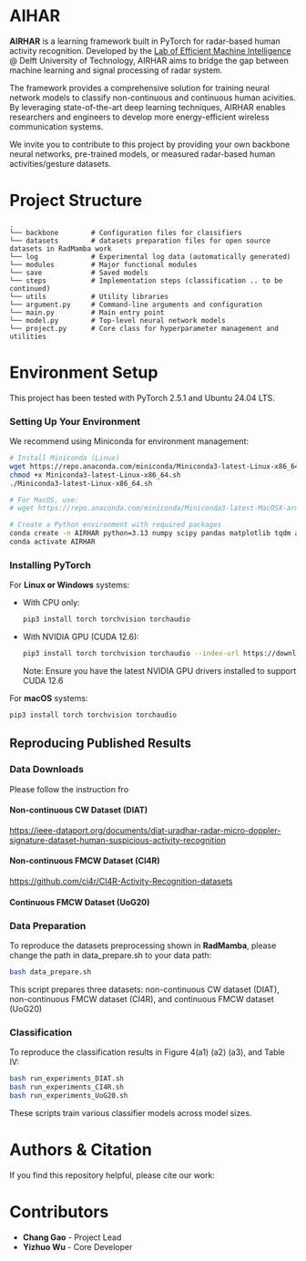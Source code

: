 # AIHAR
**AIRHAR** is a learning framework built in PyTorch for radar-based human activity recognition. Developed by the [Lab of Efficient Machine Intelligence](https://www.tudemi.com) @ Delft University of Technology, AIRHAR aims to bridge the gap between machine learning and signal processing of radar system.

The framework provides a comprehensive solution for training neural network models to classify non-continuous and continuous human acivities. By leveraging state-of-the-art deep learning techniques, AIRHAR enables researchers and engineers to develop more energy-efficient wireless communication systems.

We invite you to contribute to this project by providing your own backbone neural networks, pre-trained models, or measured radar-based human activities/gesture datasets.

# Project Structure
```
.
└── backbone        # Configuration files for classifiers
└── datasets        # datasets preparation files for open source datasets in RadMamba work
└── log             # Experimental log data (automatically generated)
└── modules         # Major functional modules
└── save            # Saved models
└── steps           # Implementation steps (classification .. to be continued)
└── utils           # Utility libraries
└── argument.py     # Command-line arguments and configuration
└── main.py         # Main entry point
└── model.py        # Top-level neural network models
└── project.py      # Core class for hyperparameter management and utilities

```

# Environment Setup

This project has been tested with PyTorch 2.5.1 and Ubuntu 24.04 LTS.

### Setting Up Your Environment

We recommend using Miniconda for environment management:

```bash
# Install Miniconda (Linux)
wget https://repo.anaconda.com/miniconda/Miniconda3-latest-Linux-x86_64.sh
chmod +x Miniconda3-latest-Linux-x86_64.sh
./Miniconda3-latest-Linux-x86_64.sh

# For MacOS, use:
# wget https://repo.anaconda.com/miniconda/Miniconda3-latest-MacOSX-arm64.sh

# Create a Python environment with required packages
conda create -n AIRHAR python=3.13 numpy scipy pandas matplotlib tqdm adabound einops h5py scikit-learn cv2 
conda activate AIRHAR
```

### Installing PyTorch

For **Linux or Windows** systems:
- With CPU only:
  ```bash
  pip3 install torch torchvision torchaudio
  ```
- With NVIDIA GPU (CUDA 12.6):
  ```bash
  pip3 install torch torchvision torchaudio --index-url https://download.pytorch.org/whl/cu126
  ```
  Note: Ensure you have the latest NVIDIA GPU drivers installed to support CUDA 12.6

For **macOS** systems:
```bash
pip3 install torch torchvision torchaudio
```


## Reproducing Published Results
### Data Downloads
Please follow the instruction fro
#### Non-continuous CW Dataset (DIAT)
https://ieee-dataport.org/documents/diat-μradhar-radar-micro-doppler-signature-dataset-human-suspicious-activity-recognition
#### Non-continuous FMCW Dataset (CI4R)
https://github.com/ci4r/CI4R-Activity-Recognition-datasets
#### Continuous FMCW Dataset (UoG20)


### Data Preparation
To reproduce the datasets preprocessing shown in **RadMamba**, please change the path in data_prepare.sh to your data path:

```bash
bash data_prepare.sh
```
This script prepares three datasets: non-continuous CW dataset (DIAT), non-continuous FMCW dataset (CI4R), and continuous FMCW dataset (UoG20)

### Classification
To reproduce the classification results in Figure 4(a1) (a2) (a3), and Table IV:
```bash
bash run_experiments_DIAT.sh
bash run_experiments_CI4R.sh
bash run_experiments_UoG20.sh
```
These scripts train various classifier models across model sizes.


# Authors & Citation
If you find this repository helpful, please cite our work:


# Contributors

- **Chang Gao** - Project Lead
- **Yizhuo Wu** - Core Developer

